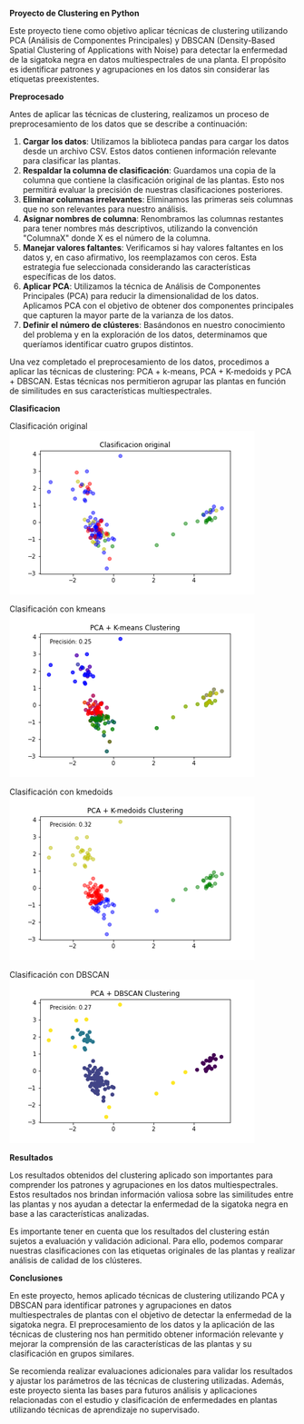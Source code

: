 ﻿**Proyecto de Clustering en Python**

Este proyecto tiene como objetivo aplicar técnicas de clustering utilizando PCA (Análisis de Componentes Principales) y DBSCAN (Density-Based Spatial Clustering of Applications with Noise) para detectar la enfermedad de la sigatoka negra en datos multiespectrales de una planta. El propósito es identificar patrones y agrupaciones en los datos sin considerar las etiquetas preexistentes.

**Preprocesado**

Antes de aplicar las técnicas de clustering, realizamos un proceso de preprocesamiento de los datos que se describe a continuación:

1. **Cargar los datos**: Utilizamos la biblioteca pandas para cargar los datos desde un archivo CSV. Estos datos contienen información relevante para clasificar las plantas.
1. **Respaldar la columna de clasificación**: Guardamos una copia de la columna que contiene la clasificación original de las plantas. Esto nos permitirá evaluar la precisión de nuestras clasificaciones posteriores.
1. **Eliminar columnas irrelevantes**: Eliminamos las primeras seis columnas que no son relevantes para nuestro análisis.
1. **Asignar nombres de columna**: Renombramos las columnas restantes para tener nombres más descriptivos, utilizando la convención "ColumnaX" donde X es el número de la columna.
1. **Manejar valores faltantes**: Verificamos si hay valores faltantes en los datos y, en caso afirmativo, los reemplazamos con ceros. Esta estrategia fue seleccionada considerando las características específicas de los datos.
1. **Aplicar PCA**: Utilizamos la técnica de Análisis de Componentes Principales (PCA) para reducir la dimensionalidad de los datos. Aplicamos PCA con el objetivo de obtener dos componentes principales que capturen la mayor parte de la varianza de los datos.
1. **Definir el número de clústeres**: Basándonos en nuestro conocimiento del problema y en la exploración de los datos, determinamos que queríamos identificar cuatro grupos distintos.

Una vez completado el preprocesamiento de los datos, procedimos a aplicar las técnicas de clustering: PCA + k-means, PCA + K-medoids y PCA + DBSCAN. Estas técnicas nos permitieron agrupar las plantas en función de similitudes en sus características multiespectrales.

**Clasificacion**

Clasificación original
![Clasificación original](images/original.png)

Clasificación con kmeans
![Clasificación original](images/kmeans.png)

Clasificación con kmedoids
![Clasificación original](images/kmedoids.png)

Clasificación con DBSCAN
![Clasificación original](images/DBSCAN.png)

**Resultados**

Los resultados obtenidos del clustering aplicado son importantes para comprender los patrones y agrupaciones en los datos multiespectrales. Estos resultados nos brindan información valiosa sobre las similitudes entre las plantas y nos ayudan a detectar la enfermedad de la sigatoka negra en base a las características analizadas.

Es importante tener en cuenta que los resultados del clustering están sujetos a evaluación y validación adicional. Para ello, podemos comparar nuestras clasificaciones con las etiquetas originales de las plantas y realizar análisis de calidad de los clústeres.



**Conclusiones**

En este proyecto, hemos aplicado técnicas de clustering utilizando PCA y DBSCAN para identificar patrones y agrupaciones en datos multiespectrales de plantas con el objetivo de detectar la enfermedad de la sigatoka negra. El preprocesamiento de los datos y la aplicación de las técnicas de clustering nos han permitido obtener información relevante y mejorar la comprensión de las características de las plantas y su clasificación en grupos similares.

Se recomienda realizar evaluaciones adicionales para validar los resultados y ajustar los parámetros de las técnicas de clustering utilizadas. Además, este proyecto sienta las bases para futuros análisis y aplicaciones relacionadas con el estudio y clasificación de enfermedades en plantas utilizando técnicas de aprendizaje no supervisado.


